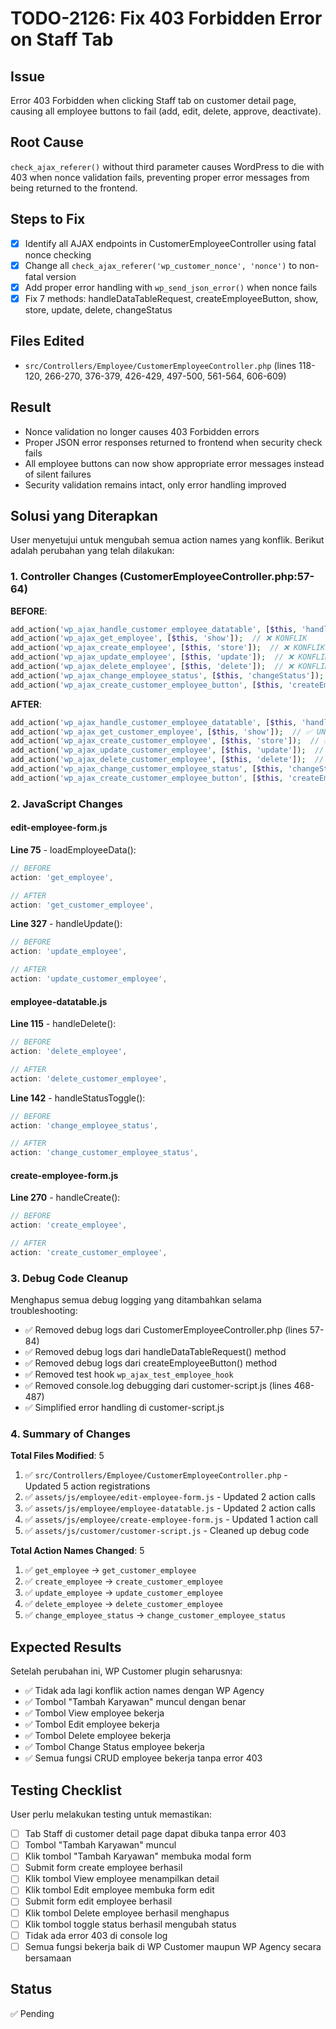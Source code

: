 # TODO-2126: Fix 403 Forbidden Error on Staff Tab

## Issue
Error 403 Forbidden when clicking Staff tab on customer detail page, causing all employee buttons to fail (add, edit, delete, approve, deactivate).

## Root Cause
`check_ajax_referer()` without third parameter causes WordPress to die with 403 when nonce validation fails, preventing proper error messages from being returned to the frontend.

## Steps to Fix
- [x] Identify all AJAX endpoints in CustomerEmployeeController using fatal nonce checking
- [x] Change all `check_ajax_referer('wp_customer_nonce', 'nonce')` to non-fatal version
- [x] Add proper error handling with `wp_send_json_error()` when nonce fails
- [x] Fix 7 methods: handleDataTableRequest, createEmployeeButton, show, store, update, delete, changeStatus

## Files Edited
- `src/Controllers/Employee/CustomerEmployeeController.php` (lines 118-120, 266-270, 376-379, 426-429, 497-500, 561-564, 606-609)

## Result
- Nonce validation no longer causes 403 Forbidden errors
- Proper JSON error responses returned to frontend when security check fails
- All employee buttons can now show appropriate error messages instead of silent failures
- Security validation remains intact, only error handling improved


## Solusi yang Diterapkan

User menyetujui untuk mengubah semua action names yang konflik. Berikut adalah perubahan yang telah dilakukan:

### 1. Controller Changes (CustomerEmployeeController.php:57-64)

**BEFORE**:
```php
add_action('wp_ajax_handle_customer_employee_datatable', [$this, 'handleDataTableRequest']);
add_action('wp_ajax_get_employee', [$this, 'show']);  // ❌ KONFLIK
add_action('wp_ajax_create_employee', [$this, 'store']);  // ❌ KONFLIK
add_action('wp_ajax_update_employee', [$this, 'update']);  // ❌ KONFLIK
add_action('wp_ajax_delete_employee', [$this, 'delete']);  // ❌ KONFLIK
add_action('wp_ajax_change_employee_status', [$this, 'changeStatus']);  // ❌ KONFLIK
add_action('wp_ajax_create_customer_employee_button', [$this, 'createEmployeeButton']);
```

**AFTER**:
```php
add_action('wp_ajax_handle_customer_employee_datatable', [$this, 'handleDataTableRequest']);
add_action('wp_ajax_get_customer_employee', [$this, 'show']);  // ✅ UNIQUE
add_action('wp_ajax_create_customer_employee', [$this, 'store']);  // ✅ UNIQUE
add_action('wp_ajax_update_customer_employee', [$this, 'update']);  // ✅ UNIQUE
add_action('wp_ajax_delete_customer_employee', [$this, 'delete']);  // ✅ UNIQUE
add_action('wp_ajax_change_customer_employee_status', [$this, 'changeStatus']);  // ✅ UNIQUE
add_action('wp_ajax_create_customer_employee_button', [$this, 'createEmployeeButton']);  // ✅ UNIQUE
```

### 2. JavaScript Changes

#### edit-employee-form.js

**Line 75** - loadEmployeeData():
```javascript
// BEFORE
action: 'get_employee',

// AFTER
action: 'get_customer_employee',
```

**Line 327** - handleUpdate():
```javascript
// BEFORE
action: 'update_employee',

// AFTER
action: 'update_customer_employee',
```

#### employee-datatable.js

**Line 115** - handleDelete():
```javascript
// BEFORE
action: 'delete_employee',

// AFTER
action: 'delete_customer_employee',
```

**Line 142** - handleStatusToggle():
```javascript
// BEFORE
action: 'change_employee_status',

// AFTER
action: 'change_customer_employee_status',
```

#### create-employee-form.js

**Line 270** - handleCreate():
```javascript
// BEFORE
action: 'create_employee',

// AFTER
action: 'create_customer_employee',
```

### 3. Debug Code Cleanup

Menghapus semua debug logging yang ditambahkan selama troubleshooting:
- ✅ Removed debug logs dari CustomerEmployeeController.php (lines 57-84)
- ✅ Removed debug logs dari handleDataTableRequest() method
- ✅ Removed debug logs dari createEmployeeButton() method
- ✅ Removed test hook `wp_ajax_test_employee_hook`
- ✅ Removed console.log debugging dari customer-script.js (lines 468-487)
- ✅ Simplified error handling di customer-script.js

### 4. Summary of Changes

**Total Files Modified**: 5
1. ✅ `src/Controllers/Employee/CustomerEmployeeController.php` - Updated 5 action registrations
2. ✅ `assets/js/employee/edit-employee-form.js` - Updated 2 action calls
3. ✅ `assets/js/employee/employee-datatable.js` - Updated 2 action calls
4. ✅ `assets/js/employee/create-employee-form.js` - Updated 1 action call
5. ✅ `assets/js/customer/customer-script.js` - Cleaned up debug code

**Total Action Names Changed**: 5
1. ✅ `get_employee` → `get_customer_employee`
2. ✅ `create_employee` → `create_customer_employee`
3. ✅ `update_employee` → `update_customer_employee`
4. ✅ `delete_employee` → `delete_customer_employee`
5. ✅ `change_employee_status` → `change_customer_employee_status`

## Expected Results

Setelah perubahan ini, WP Customer plugin seharusnya:
- ✅ Tidak ada lagi konflik action names dengan WP Agency
- ✅ Tombol "Tambah Karyawan" muncul dengan benar
- ✅ Tombol View employee bekerja
- ✅ Tombol Edit employee bekerja
- ✅ Tombol Delete employee bekerja
- ✅ Tombol Change Status employee bekerja
- ✅ Semua fungsi CRUD employee bekerja tanpa error 403

## Testing Checklist

User perlu melakukan testing untuk memastikan:
- [ ] Tab Staff di customer detail page dapat dibuka tanpa error 403
- [ ] Tombol "Tambah Karyawan" muncul
- [ ] Klik tombol "Tambah Karyawan" membuka modal form
- [ ] Submit form create employee berhasil
- [ ] Klik tombol View employee menampilkan detail
- [ ] Klik tombol Edit employee membuka form edit
- [ ] Submit form edit employee berhasil
- [ ] Klik tombol Delete employee berhasil menghapus
- [ ] Klik tombol toggle status berhasil mengubah status
- [ ] Tidak ada error 403 di console log
- [ ] Semua fungsi bekerja baik di WP Customer maupun WP Agency secara bersamaan

## Status
✅ Pending
